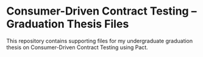 # Consumer-Driven Contract Testing – Graduation Thesis Files

This repository contains supporting files for my undergraduate graduation thesis on Consumer-Driven Contract Testing using Pact. 